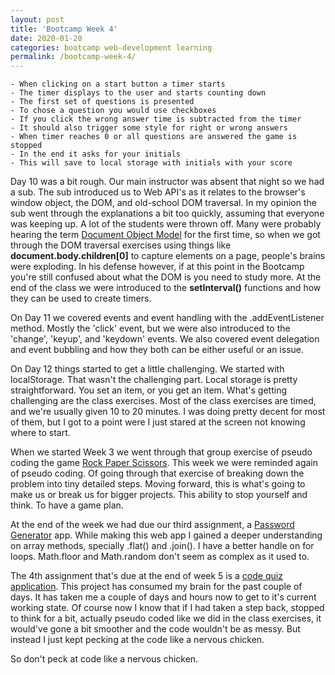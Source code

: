 ```yaml
---
layout: post
title: 'Bootcamp Week 4'
date: 2020-01-20
categories: bootcamp web-development learning
permalink: /bootcamp-week-4/
---
```


```
- When clicking on a start button a timer starts
- The timer displays to the user and starts counting down
- The first set of questions is presented
- To chose a question you would use checkboxes
- If you click the wrong answer time is subtracted from the timer 
- It should also trigger some style for right or wrong answers
- When timer reaches 0 or all questions are answered the game is stopped
- In the end it asks for your initials
- This will save to local storage with initials with your score
```

Day 10 was a bit rough. Our main instructor was absent that night so we had a sub. The sub introduced us to Web API's as it relates to the browser's window object, the DOM, and old-school DOM traversal. In my opinion the sub went through the explanations a bit too quickly, assuming that everyone was keeping up. A lot of the students were thrown off. Many were probably hearing the term [Document Object Model](https://javascript.info/browser-environment#dom-document-object-model) for the first time, so when we got through the DOM traversal exercises using  things like **document.body.children[0]** to capture elements on a page, people's brains were exploding. In his defense however, if at this point in the Bootcamp you're still confused about what the DOM is you need to study more. At the end of the class we were introduced to the **setInterval()** functions and how they can be used to create timers.

On Day 11 we covered events and event handling with the .addEventListener method. Mostly the 'click' event, but we were also introduced to the 'change', 'keyup', and 'keydown' events. We also covered event delegation and event bubbling and how they both can be either useful or an issue.

On Day 12 things started to get a little challenging. We started with localStorage. That wasn't the challenging part. Local storage is pretty straightforward. You set an item, or you get an item. What's getting challenging are the class exercises. Most of the class exercises are timed, and we're usually given 10 to 20 minutes. I was doing pretty decent for most of them, but I got to a point were I just stared at the screen not knowing where to start. 

When we started Week 3 we went through that group exercise of pseudo coding the game [Rock Paper Scissors](https://github.com/yarocruz/rps). This week we were reminded again of pseudo coding. Of going through that exercise of breaking down the problem into tiny detailed steps. Moving forward, this is what's going to make us or break us for bigger projects. This ability to stop yourself and think. To have a game plan.

At the end of the week we had due our third assignment, a [Password Generator](https://github.com/yarocruz/password-generator) app. While making this web app I gained a deeper understanding on array methods, specially .flat() and .join(). I have a better handle on for loops. Math.floor and Math.random don't seem as complex as it used to. 

The 4th assignment that's due at the end of week 5 is a [code quiz application](https://github.com/yarocruz/code-quiz). This project has consumed my brain for the past couple of days. It has taken me a couple of days and hours now to get to it's current working state. Of course now I know that if I had taken a step back, stopped to think for a bit, actually pseudo coded like we did in the class exercises, it would've gone a bit smoother and the code wouldn't be as messy. But instead I just kept pecking at the code like a nervous chicken.

So don't peck at code like a nervous chicken. 